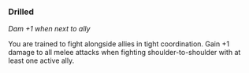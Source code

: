 
### Drilled

_Dam +1 when next to ally_

You are trained to fight alongside allies in tight coordination. Gain +1 damage to all melee attacks when fighting shoulder-to-shoulder with at least one active ally.
